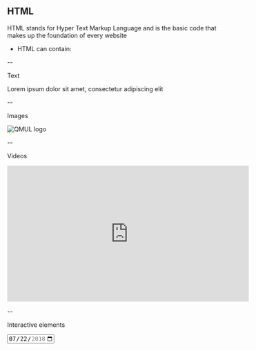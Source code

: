 ## HTML

HTML stands for Hyper Text Markup Language and  is the basic code that makes up the foundation of every website

+ HTML can contain:

--

Text

Lorem ipsum dolor sit amet, consectetur adipiscing elit

--

Images

![QMUL logo](https://www.qmul.ac.uk/media/ow-assets/assets/icons/qm-logo-white.svg)

--

Videos

<iframe width="560" height="315" src="https://www.youtube.com/embed/jNQbQHwP4SA" frameborder="0" allow="accelerometer; autoplay; encrypted-media; gyroscope; picture-in-picture" allowfullscreen></iframe>

--

Interactive elements

<input type="date" id="start" name="trip-start" value="2018-07-22" min="2018-01-01" max="2018-12-31" />
